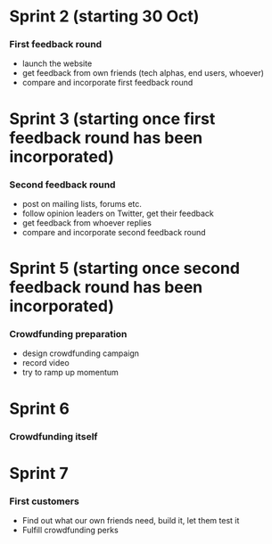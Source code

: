 Sprint 2 (starting 30 Oct)
===============

### First feedback round

* launch the website
* get feedback from own friends (tech alphas, end users, whoever)
* compare and incorporate first feedback round

Sprint 3 (starting once first feedback round has been incorporated)
===============

### Second feedback round

* post on mailing lists, forums etc.
* follow opinion leaders on Twitter, get their feedback
* get feedback from whoever replies
* compare and incorporate second feedback round

Sprint 5 (starting once second feedback round has been incorporated)
===========

### Crowdfunding preparation

* design crowdfunding campaign
* record video
* try to ramp up momentum

Sprint 6
========

### Crowdfunding itself

Sprint 7
========

### First customers

* Find out what our own friends need, build it, let them test it
* Fulfill crowdfunding perks
